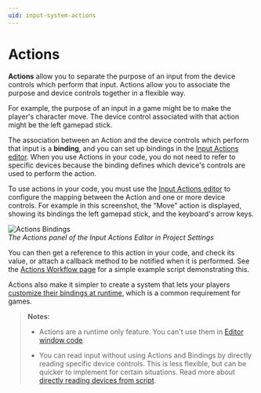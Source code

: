 ```yaml
---
uid: input-system-actions
---
```

# Actions

**Actions** allow you to separate the purpose of an input from the device controls which perform that input. Actions allow you to associate the purpose and device controls together in a flexible way.

For example, the purpose of an input in a game might be to make the player's character move. The device control associated with that action might be the left gamepad stick.

The association between an Action and the device controls which perform that input is a **binding**, and you can set up bindings in the [Input Actions editor](ActionsEditor.md). When you use Actions in your code, you do not need to refer to specific devices because the binding defines which device's controls are used to perform the action.

To use actions in your code, you must use the [Input Actions editor](ActionsEditor.md) to configure the mapping between the Action and one or more device controls. For example in this screenshot, the "Move" action is displayed, showing its bindings the left gamepad stick, and the keyboard's arrow keys.

![Actions Bindings](Images/ActionsBinding.png)<br/>
*The Actions panel of the Input Actions Editor in Project Settings*

You can then get a reference to this action in your code, and check its value, or attach a callback method to be notified when it is performed. See the [Actions Workflow page](Workflow-Actions.md) for a simple example script demonstrating this.

Actions also make it simpler to create a system that lets your players [customize their bindings at runtime](ActionBindings.md#interactive-rebinding), which is a common requirement for games.

>**Notes:**
> - Actions are a runtime only feature. You can't use them in [Editor window code](https://docs.unity3d.com/ScriptReference/EditorWindow.html).
>
> - You can read input without using Actions and Bindings by directly reading specific device controls. This is less flexible, but can be quicker to implement for certain situations. Read more about [directly reading devices from script](Workflow-Direct.md).
>

